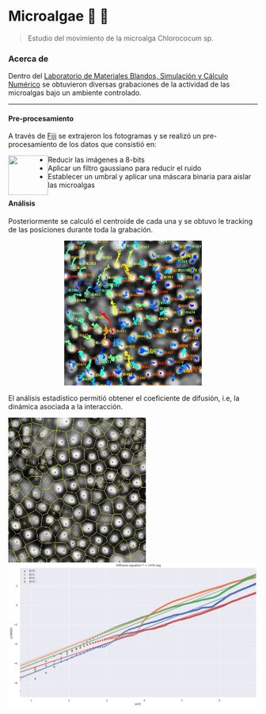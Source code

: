 # Microalgae :seedling: :microscope:

> Estudio del movimiento de la microalga Chlorococum sp.


### Acerca de

Dentro del [Laboratorio de Materiales Blandos, Simulación y Cálculo Numérico](https://www.uv.mx/ffia/investigacion/laboratorios-investigacion/laboratorio-materia-blanda/) se obtuvieron diversas grabaciones de la actividad de las microalgas bajo un ambiente controlado. 

----

#### Pre-procesamiento

A través de [Fiji](https://imagej.net/software/fiji/) se extrajeron los fotogramas y se realizó un pre-procesamiento de los datos que consistió en:

<img align="left" width="80" height="80" src="https://imagej.net/media/icons/fiji.svg">

- Reducir las imágenes a 8-bits 
- Aplicar un filtro gaussiano para reducir el ruido
- Establecer un umbral y aplicar una máscara binaria para aislar las microalgas

#### Análisis
Posteriormente se calculó el centroide de cada una y se obtuvo le tracking de las posiciones durante toda la grabación.

<p align="center">
<img width="278" height="292" src="/v-h-algas/Diffusion equation/image/v-h-agglgas-1.jpg">

El análisis estadístico permitió obtener el coeficiente de difusión, i.e, la dinámica asociada a la interacción.

<img align="left" width="278" height="292" src="v-h-algas/Voronoi/image/voronoi-t-1.jpg"> 
<img align="right" width="540" height="292" src="/v-h-algas/download.png">

